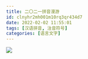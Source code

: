 ```yaml
---
title: 二〇二一拼音漫游
id: clnyhr2mh001m10rq3qr434d7
date: 2022-02-02 11:55:01
tags: [汉语拼音, 注音符号]
categories: [语言文字]
---
```


![](2021.A.bopomofo.Odyssey.png)
